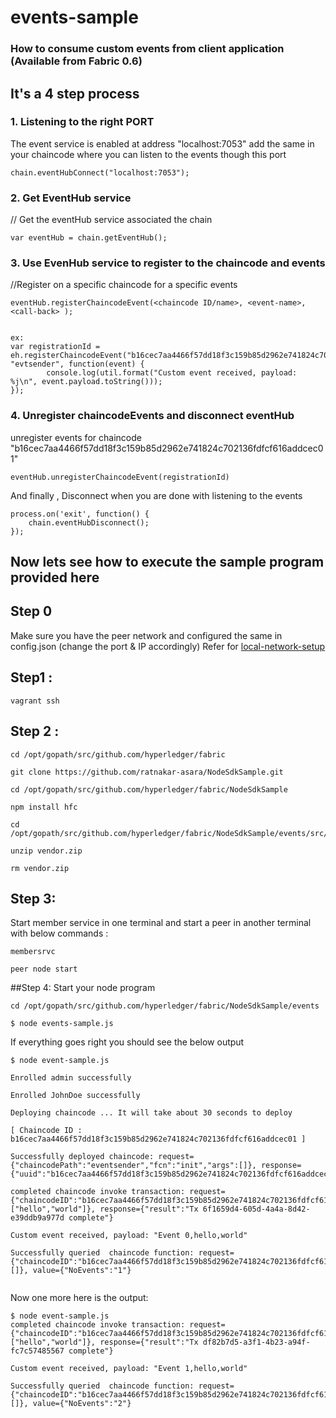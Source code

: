 # events-sample
### How to consume custom events from client application (Available from Fabric 0.6)

## It's a 4 step process

### 1. Listening to the right PORT
The event service is enabled at address "localhost:7053"
add the same in your chaincode where you can listen to the events though this port

```
chain.eventHubConnect("localhost:7053");
```

### 2. Get EventHub service
// Get the eventHub service associated the chain

`var eventHub = chain.getEventHub();`

### 3. Use EvenHub service to register to the chaincode and events
//Register on a specific chaincode for a specific events

`eventHub.registerChaincodeEvent(<chaincode ID/name>, <event-name>, <call-back> );`

```

ex: 
var registrationId = eh.registerChaincodeEvent("b16cec7aa4466f57dd18f3c159b85d2962e741824c702136fdfcf616addcec01", "evtsender", function(event) {
        console.log(util.format("Custom event received, payload: %j\n", event.payload.toString()));
});

```

### 4. Unregister chaincodeEvents and disconnect eventHub 
unregister events for chaincode "b16cec7aa4466f57dd18f3c159b85d2962e741824c702136fdfcf616addcec01"

`eventHub.unregisterChaincodeEvent(registrationId)`

And finally , Disconnect when you are done with listening to the events

```
process.on('exit', function() {
    chain.eventHubDisconnect();
});
```


## Now lets see how to execute the sample program provided here
## Step 0
Make sure you have the peer network and configured the same in config.json (change the port & IP accordingly)
Refer for [local-network-setup](https://github.com/hyperledger/fabric/blob/master/docs/Setup/Chaincode-setup.md#running-the-peer-and-ca-1)
## Step1 : 

`vagrant ssh`

## Step 2 :

```
cd /opt/gopath/src/github.com/hyperledger/fabric

git clone https://github.com/ratnakar-asara/NodeSdkSample.git

cd /opt/gopath/src/github.com/hyperledger/fabric/NodeSdkSample

npm install hfc

cd /opt/gopath/src/github.com/hyperledger/fabric/NodeSdkSample/events/src/eventsender

unzip vendor.zip 

rm vendor.zip

```

## Step 3: 

Start member service in one terminal and start a peer in another terminal with below commands  :

```
membersrvc

peer node start
```

##Step 4:
Start your node program 

```
cd /opt/gopath/src/github.com/hyperledger/fabric/NodeSdkSample/events

$ node events-sample.js
```
If everything goes right you should see the below output

```
$ node event-sample.js

Enrolled admin successfully

Enrolled JohnDoe successfully

Deploying chaincode ... It will take about 30 seconds to deploy 

[ Chaincode ID :  b16cec7aa4466f57dd18f3c159b85d2962e741824c702136fdfcf616addcec01 ]

Successfully deployed chaincode: request={"chaincodePath":"eventsender","fcn":"init","args":[]}, response={"uuid":"b16cec7aa4466f57dd18f3c159b85d2962e741824c702136fdfcf616addcec01","chaincodeID":"b16cec7aa4466f57dd18f3c159b85d2962e741824c702136fdfcf616addcec01"} 

completed chaincode invoke transaction: request={"chaincodeID":"b16cec7aa4466f57dd18f3c159b85d2962e741824c702136fdfcf616addcec01","fcn":"invoke","args":["hello","world"]}, response={"result":"Tx 6f1659d4-605d-4a4a-8d42-e39ddb9a977d complete"}

Custom event received, payload: "Event 0,hello,world"

Successfully queried  chaincode function: request={"chaincodeID":"b16cec7aa4466f57dd18f3c159b85d2962e741824c702136fdfcf616addcec01","fcn":"query","args":[]}, value={"NoEvents":"1"} 


```

Now one more here is the output:

```
$ node event-sample.js
completed chaincode invoke transaction: request={"chaincodeID":"b16cec7aa4466f57dd18f3c159b85d2962e741824c702136fdfcf616addcec01","fcn":"invoke","args":["hello","world"]}, response={"result":"Tx df82b7d5-a3f1-4b23-a94f-fc7c57485567 complete"}

Custom event received, payload: "Event 1,hello,world"

Successfully queried  chaincode function: request={"chaincodeID":"b16cec7aa4466f57dd18f3c159b85d2962e741824c702136fdfcf616addcec01","fcn":"query","args":[]}, value={"NoEvents":"2"}
```

